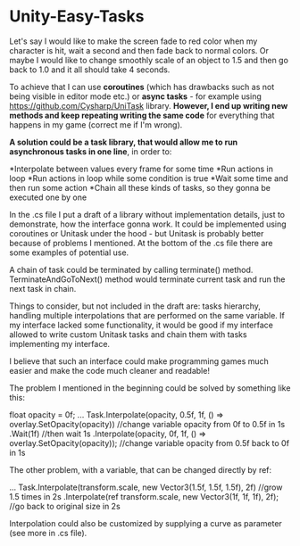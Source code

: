 # Unity-Easy-Tasks
Let's say I would like to make the screen fade to red color when my character is hit, wait a second and then fade back to normal colors.
Or maybe I would like to change smoothly scale of an object to 1.5 and then go back to 1.0 and it all should take 4 seconds.

To achieve that I can use **coroutines** (which has drawbacks such as not being visible in editor mode etc.) or **async tasks** - for example using https://github.com/Cysharp/UniTask library.
**However, I end up writing new methods and keep repeating writing the same code** for everything that happens in my game (correct me if I'm wrong).

**A solution could be a task library, that would allow me to run asynchronous tasks in one line**, in order to:

*Interpolate between values every frame for some time
*Run actions in loop
*Run actions in loop while some condition is true
*Wait some time and then run some action
*Chain all these kinds of tasks, so they gonna be executed one by one

In the .cs file I put a draft of a library without implementation details, just to demonstrate, how the interface gonna work. It could be implemented using coroutines or Unitask under the hood - but Unitask is probably better because of problems I mentioned.
At the bottom of the .cs file there are some examples of potential use.

A chain of task could be terminated by calling terminate() method. TerminateAndGoToNext() method would terminate current task and run the next task in chain.

Things to consider, but not included in the draft are:
tasks hierarchy, handling multiple interpolations that are performed on the same variable.
If my interface lacked some functionality, it would be good if my interface allowed to write custom Unitask tasks and chain them with tasks implementing my interface.

I believe that such an interface could make programming games much easier and make the code much cleaner and readable!

The problem I mentioned in the beginning could be solved by something like this:

float opacity = 0f;
...
Task.Interpolate(opacity, 0.5f, 1f, () => overlay.SetOpacity(opacity)) //change variable opacity from 0f to 0.5f in 1s
  .Wait(1f) //then wait 1s
  .Interpolate(opacity, 0f, 1f, () => overlay.SetOpacity(opacity)); //change variable opacity from 0.5f back to 0f in 1s
  
The other problem, with a variable, that can be changed directly by ref:

...
Task.Interpolate(transform.scale, new Vector3(1.5f, 1.5f, 1.5f), 2f) //grow 1.5 times in 2s
  .Interpolate(ref transform.scale, new Vector3(1f, 1f, 1f), 2f); //go back to original size in 2s
  
  
Interpolation could also be customized by supplying a curve as parameter (see more in .cs file).
